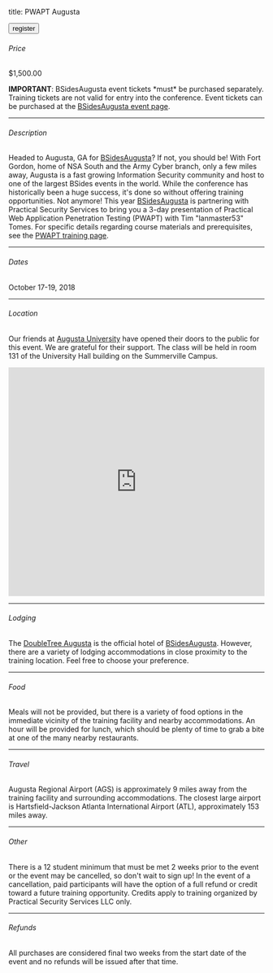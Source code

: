 title: PWAPT Augusta

<button onclick="window.location='https://www.paypal.com/cgi-bin/webscr?cmd=_s-xclick&hosted_button_id=Q9ZGYZ9EHTM4L'">register</button>

###### Price

$1,500.00

**IMPORTANT**: BSidesAugusta event tickets \*must\* be purchased separately. Training tickets are not valid for entry into the conference. Event tickets can be purchased at the [BSidesAugusta event page](https://www.eventbrite.com/e/bsidesaugusta-2018-tickets-48258920731).

---

###### Description

Headed to Augusta, GA for [BSidesAugusta](http://bsidesaugusta.org/)? If not, you should be! With Fort Gordon, home of NSA South and the Army Cyber branch, only a few miles away, Augusta is a fast growing Information Security community and host to one of the largest BSides events in the world. While the conference has historically been a huge success, it's done so without offering training opportunities. Not anymore! This year [BSidesAugusta](http://bsidesaugusta.org/) is partnering with Practical Security Services to bring you a 3-day presentation of Practical Web Application Penetration Testing (PWAPT) with Tim "lanmaster53" Tomes. For specific details regarding course materials and prerequisites, see the [PWAPT training page](/training).

---

###### Dates

October 17-19, 2018

---

###### Location

Our friends at [Augusta University](https://www.augusta.edu/) have opened their doors to the public for this event. We are grateful for their support. The class will be held in room 131 of the University Hall building on the Summerville Campus.

<iframe src="https://www.google.com/maps/embed?pb=!1m18!1m12!1m3!1d1663.972810023107!2d-82.02313819187337!3d33.47676654519161!2m3!1f0!2f0!3f0!3m2!1i1024!2i768!4f13.1!3m3!1m2!1s0x88f9cd94321e27fd%3A0xba10291423c55ca0!2sUniversity+Hall!5e0!3m2!1sen!2sus!4v1531449221563" width="100%" height="450" frameborder="0" style="border: 0" allowfullscreen></iframe>

---

###### Lodging

The [DoubleTree Augusta](http://doubletree3.hilton.com/en/hotels/georgia/doubletree-by-hilton-hotel-augusta-AGSDTDT/index.html) is the official hotel of [BSidesAugusta](http://bsidesaugusta.org/). However, there are a variety of lodging accommodations in close proximity to the training location. Feel free to choose your preference.

---

###### Food

Meals will not be provided, but there is a variety of food options in the immediate vicinity of the training facility and nearby accommodations. An hour will be provided for lunch, which should be plenty of time to grab a bite at one of the many nearby restaurants.

---

###### Travel

Augusta Regional Airport (AGS) is approximately 9 miles away from the training facility and surrounding accommodations. The closest large airport is Hartsfield-Jackson Atlanta International Airport (ATL), approximately 153 miles away.

---

###### Other

There is a 12 student minimum that must be met 2 weeks prior to the event or the event may be cancelled, so don't wait to sign up! In the event of a cancellation, paid participants will have the option of a full refund or credit toward a future training opportunity. Credits apply to training organized by Practical Security Services LLC only.

---

###### Refunds

All purchases are considered final two weeks from the start date of the event and no refunds will be issued after that time.
